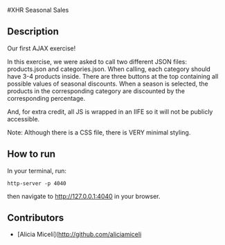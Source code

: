 #XHR Seasonal Sales

## Description
Our first AJAX exercise!

In this exercise, we were asked to call two different JSON files: products.json and categories.json. When calling, each category should have 3-4 products inside. There are three buttons at the top containing all possible values of seasonal discounts. When a season is selected, the products in the corresponding category are discounted by the corresponding percentage.

And, for extra credit, all JS is wrapped in an IIFE so it will not be publicly accessible.

Note: Although there is a CSS file, there is VERY minimal styling.

## How to run
In your terminal, run:
```
http-server -p 4040
```
then navigate to http://127.0.0.1:4040 in your browser.

## Contributors
- [Alicia Miceli](http://github.com/aliciamiceli